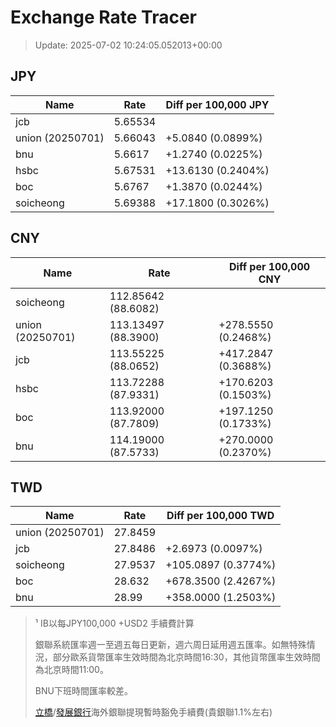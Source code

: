 # Exchange Rate Tracer

> Update: 2025-07-02 10:24:05.052013+00:00

## JPY

| Name             |    Rate | Diff per 100,000 JPY   |
|------------------|---------|------------------------|
| jcb              | 5.65534 |                        |
| union (20250701) | 5.66043 | +5.0840 (0.0899%)      |
| bnu              | 5.6617  | +1.2740 (0.0225%)      |
| hsbc             | 5.67531 | +13.6130 (0.2404%)     |
| boc              | 5.6767  | +1.3870 (0.0244%)      |
| soicheong        | 5.69388 | +17.1800 (0.3026%)     |

## CNY

| Name             | Rate                | Diff per 100,000 CNY   |
|------------------|---------------------|------------------------|
| soicheong        | 112.85642	(88.6082) |                        |
| union (20250701) | 113.13497	(88.3900) | +278.5550 (0.2468%)    |
| jcb              | 113.55225	(88.0652) | +417.2847 (0.3688%)    |
| hsbc             | 113.72288	(87.9331) | +170.6203 (0.1503%)    |
| boc              | 113.92000	(87.7809) | +197.1250 (0.1733%)    |
| bnu              | 114.19000	(87.5733) | +270.0000 (0.2370%)    |

## TWD

| Name             |    Rate | Diff per 100,000 TWD   |
|------------------|---------|------------------------|
| union (20250701) | 27.8459 |                        |
| jcb              | 27.8486 | +2.6973 (0.0097%)      |
| soicheong        | 27.9537 | +105.0897 (0.3774%)    |
| boc              | 28.632  | +678.3500 (2.4267%)    |
| bnu              | 28.99   | +358.0000 (1.2503%)    |


> ¹ IB以每JPY100,000 +USD2 手續費計算
>
> 銀聯系統匯率週一至週五每日更新，週六周日延用週五匯率。如無特殊情況，部分歐系貨幣匯率生效時間為北京時間16:30，其他貨幣匯率生效時間為北京時間11:00。
>
> BNU下班時間匯率較差。
>
> [立橋](https://www.wlbank.com.mo/uploads/ueditor/file/20181211/1544536513900230.pdf)/[發展銀行](https://www.mdb.com.mo/Service_Charges_20230728.pdf)海外銀聯提現暫時豁免手續費(貴銀聯1.1%左右)

